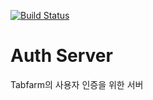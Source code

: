 [![Build Status](https://travis-ci.org/TabStorage/AuthServer.svg?branch=master)](https://travis-ci.org/TabStorage/AuthServer)
# Auth Server

Tabfarm의 사용자 인증을 위한 서버

